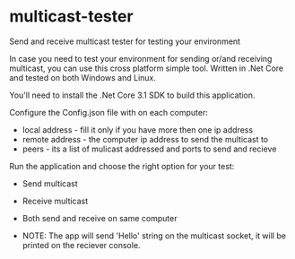# multicast-tester
Send and receive multicast tester for testing your environment 

In case you need to test your environment for sending or/and receiving multicast, you can use this cross platform simple tool.
Written in .Net Core and tested on both Windows and Linux.

You'll need to install the .Net Core 3.1 SDK to build this application.

Configure the Config.json file with on each computer:
  * local address - fill it only if you have more then one ip address
  * remote address - the computer ip address to send the multicast to
  * peers - its a list of mulicast addressed and ports to send and recieve

Run the application and choose the right option for your test:
  * Send multicast
  * Receive multicast
  * Both send and receive on same computer
  
* NOTE: The app will send 'Hello' string on the multicast socket, it will be printed on the reciever console. 
